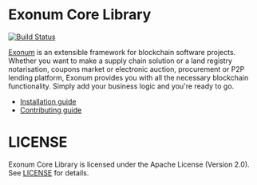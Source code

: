 # Exonum Core Library

[![Build Status](https://travis-ci.com/exonum/exonum.svg?token=XsvDzZa3zu2eW4sVWuqN&branch=master)](https://travis-ci.com/exonum/exonum-core)

[Exonum](http://exonum.com) is an extensible framework for blockchain software projects. Whether you want to make a supply chain solution or a land registry notarisation, coupons market or electronic auction, procurement or P2P lending platform, Exonum provides you with all the necessary blockchain functionality. Simply add your business logic and you're ready to go.

* [Installation guide](INSTALL.md)
* [Contributing guide](CONTRIBUTING.md)

# LICENSE
Exonum Core Library is licensed under the Apache License (Version 2.0). See [LICENSE](LICENSE) for details.
